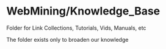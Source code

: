 WebMining/Knowledge_Base
========================

Folder for Link Collections, Tutorials, Vids, Manuals, etc

The folder exists only to broaden our knowledge